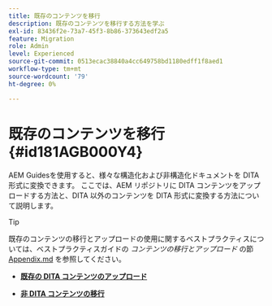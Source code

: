 ```yaml
---
title: 既存のコンテンツを移行
description: 既存のコンテンツを移行する方法を学ぶ
exl-id: 83436f2e-73a7-45f3-8b86-373643edf2a5
feature: Migration
role: Admin
level: Experienced
source-git-commit: 0513ecac38840a4cc649758bd1180edff1f8aed1
workflow-type: tm+mt
source-wordcount: '79'
ht-degree: 0%

---
```


# 既存のコンテンツを移行 {#id181AGB000Y4}

AEM Guidesを使用すると、様々な構造化および非構造化ドキュメントを DITA 形式に変換できます。 ここでは、AEM リポジトリに DITA コンテンツをアップロードする方法と、DITA 以外のコンテンツを DITA 形式に変換する方法について説明します。

>[!TIP]
>
> 既存のコンテンツの移行とアップロードの使用に関するベストプラクティスについては、ベストプラクティスガイドの *コンテンツの移行とアップロード* の節 [Appendix.md](appendix.md) を参照してください。

- **[既存の DITA コンテンツのアップロード](migrate-content-upload-existing-dita-content.md)**

- **[非 DITA コンテンツの移行](migrate-content-non-dita.md)**
